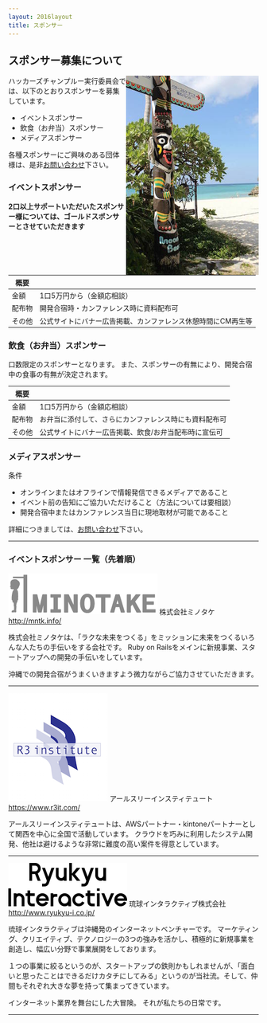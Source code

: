 ```yaml
---
layout: 2016layout
title: スポンサー
---
```



スポンサー募集について
--------------------------------------------------------------------------------

<img src="/img/2015/10497446_833368266702301_2058758081536543300_o.jpg" align="right">

ハッカーズチャンプルー実行委員会では、以下のとおりスポンサーを募集しています。

* イベントスポンサー
* 飲食（お弁当）スポンサー
* メディアスポンサー


各種スポンサーにご興味のある団体様は、是非[お問い合わせ](https://docs.google.com/forms/d/1MGJ4bVv8hpyXeLjvcGzZDpl838ZGHPA_plLqX_BJSbA/viewform)下さい。


### イベントスポンサー

**2口以上サポートいただいたスポンサー様については、ゴールドスポンサーとさせていただきます**

概要             |                            |
---------------- | -------------------------- |
金額             | 1口5万円から（金額応相談）        |
配布物           | 開発合宿時・カンファレンス時に資料配布可        |
その他           | 公式サイトにバナー広告掲載、カンファレンス休憩時間にCM再生等 |


### 飲食（お弁当）スポンサー

口数限定のスポンサーとなります。
また、スポンサーの有無により、開発合宿中の食事の有無が決定されます。

概要             |                            |
---------------- | -------------------------- |
金額             | 1口5万円から（金額応相談）           |
配布物           | お弁当に添付して、さらにカンファレンス時にも資料配布可        |
その他           | 公式サイトにバナー広告掲載、飲食/お弁当配布時に宣伝可 |


### メディアスポンサー

条件

* オンラインまたはオフラインで情報発信できるメディアであること
* イベント前の告知にご協力いただけること（方法については要相談）
* 開発合宿中またはカンファレンス当日に現地取材が可能であること

詳細につきましては、[お問い合わせ](https://docs.google.com/forms/d/1MGJ4bVv8hpyXeLjvcGzZDpl838ZGHPA_plLqX_BJSbA/viewform)下さい。


-----

### イベントスポンサー 一覧（先着順）

![](/img/2016/minotake_web300px.gif) 株式会社ミノタケ http://mntk.info/

株式会社ミノタケは、「ラクな未来をつくる」をミッションに未来をつくるいろんな人たちの手伝いをする会社です。
Ruby on Railsをメインに新規事業、スタートアップへの開発の手伝いをしています。

沖縄での開発合宿がうまくいきますよう微力ながらご協力させていただきます。

-----
![](/img/2016/R3_logo_200x217.png) アールスリーインスティテュート https://www.r3it.com/

アールスリーインスティテュートは、AWSパートナー・kintoneパートナーとして関西を中心に全国で活動しています。
クラウドを巧みに利用したシステム開発、他社は避けるような非常に難度の高い案件を得意としています。

-----

![](/img/2016/ryukyuinteractive_01.png) 琉球インタラクティブ株式会社 http://www.ryukyu-i.co.jp/


琉球インタラクティブは沖縄発のインターネットベンチャーです。
マーケティング、クリエイティブ、テクノロジーの3つの強みを活かし、積極的に新規事業を創造し、幅広い分野で事業展開をしております。

１つの事業に絞るというのが、スタートアップの鉄則かもしれませんが、「面白いと思ったことはできるだけカタチにしてみる」というのが当社流。そして、仲間もそれぞれ大きな夢を持って集まってきています。

インターネット業界を舞台にした大冒険。
それが私たちの日常です。

-----
